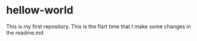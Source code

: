 # hellow-world
This is my first repository.
This is the fisrt time that I make some changes in the readme.md
